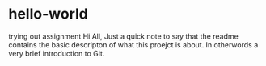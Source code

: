 # hello-world
trying out assignment
Hi All,
Just a quick note to say that the readme contains the basic descripton of 
what this proejct is about. In otherwords a very brief introduction to Git.
